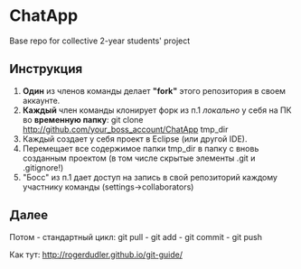 # ChatApp
Base repo for collective 2-year students' project

## Инструкция
1. **Один** из членов команды делает **"fork"** этого репозитория в своем аккаунте.
2. **Каждый** член команды клонирует форк из п.1 *локально* у себя на ПК во **временную папку**: git clone http://github.com/your_boss_account/ChatApp tmp_dir
3. Каждый создает у себя проект в Eclipse (или другой IDE).
4. Перемещает все содержимое папки tmp_dir в папку с вновь созданным проектом (в том числе скрытые элементы .git и .gitignore!)
5. "Босс" из п.1 дает доступ на запись в свой репозиторий каждому участнику команды (settings->collaborators)

## Далее
Потом - стандартный цикл: git pull - git add - git commit - git push

Как тут: http://rogerdudler.github.io/git-guide/
